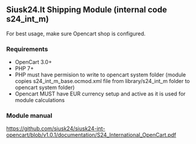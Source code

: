 ## Siusk24.lt Shipping Module (internal code s24_int_m)

For best usage, make sure Opencart shop is configured.

### Requirements
- OpenCart 3.0+
- PHP 7+
- PHP must have permision to write to opencart system folder (module copies s24_int_m_base.ocmod.xml file from library/s24_int_m folder to opencart system folder)
- Opencart MUST have EUR currency setup and active as it is used for module calculations


### Module manual
https://github.com/siusk24/siusk24-int-opencart/blob/v1.0.1/documentation/S24_International_OpenCart.pdf
